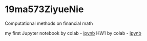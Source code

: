# 19ma573ZiyueNie
Computational methods on financial math

my first Jupyter notebook by colab - [ipynb](first_notebook_v01.ipynb)
 HW1 by colab - [ipynb](hw1.ipynb)
